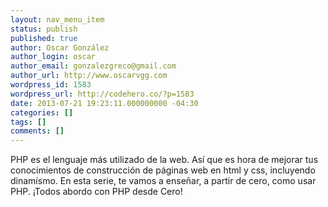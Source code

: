 ```yaml
---
layout: nav_menu_item
status: publish
published: true
author: Oscar González
author_login: oscar
author_email: gonzalezgreco@gmail.com
author_url: http://www.oscarvgg.com
wordpress_id: 1583
wordpress_url: http://codehero.co/?p=1583
date: 2013-07-21 19:23:11.000000000 -04:30
categories: []
tags: []
comments: []
---
```

PHP es el lenguaje más utilizado de la web. Así que es hora de mejorar tus conocimientos de construcción de páginas web en html y css, incluyendo dinamísmo. En esta serie, te vamos a enseñar, a partir de cero, como usar PHP. ¡Todos abordo con PHP desde Cero!
